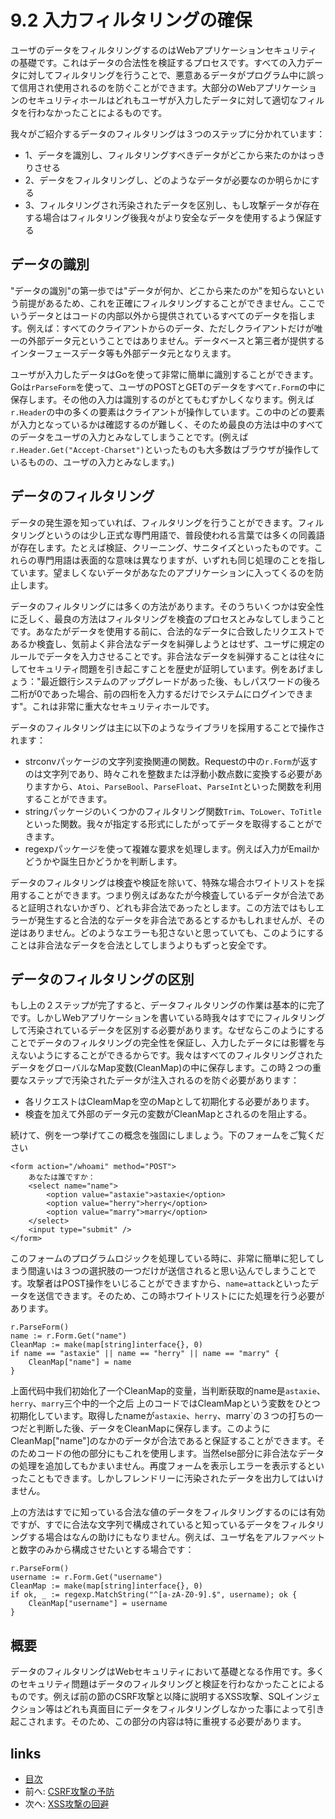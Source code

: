 # 9.2 入力フィルタリングの確保
ユーザのデータをフィルタリングするのはWebアプリケーションセキュリティの基礎です。これはデータの合法性を検証するプロセスです。すべての入力データに対してフィルタリングを行うことで、悪意あるデータがプログラム中に誤って信用され使用されるのを防ぐことができます。大部分のWebアプリケーションのセキュリティホールはどれもユーザが入力したデータに対して適切なフィルタを行わなかったことによるものです。

我々がご紹介するデータのフィルタリングは３つのステップに分かれています：

- 1、データを識別し、フィルタリングすべきデータがどこから来たのかはっきりさせる
- 2、データをフィルタリングし、どのようなデータが必要なのか明らかにする
- 3、フィルタリングされ汚染されたデータを区別し、もし攻撃データが存在する場合はフィルタリング後我々がより安全なデータを使用するよう保証する

## データの識別
"データの識別"の第一歩では"データが何か、どこから来たのか"を知らないという前提があるため、これを正確にフィルタリングすることができません。ここでいうデータとはコードの内部以外から提供されているすべてのデータを指します。例えば：すべてのクライアントからのデータ、ただしクライアントだけが唯一の外部データ元ということではありません。データベースと第三者が提供するインターフェースデータ等も外部データ元となりえます。

ユーザが入力したデータはGoを使って非常に簡単に識別することができます。Goは`rParseForm`を使って、ユーザのPOSTとGETのデータをすべて`r.Form`の中に保存します。その他の入力は識別するのがとてもむずかしくなります。例えば`r.Header`の中の多くの要素はクライアントが操作しています。この中のどの要素が入力となっているかは確認するのが難しく、そのため最良の方法は中のすべてのデータをユーザの入力とみなしてしまうことです。(例えば`r.Header.Get("Accept-Charset")`といったものも大多数はブラウザが操作しているものの、ユーザの入力とみなします。)

## データのフィルタリング
データの発生源を知っていれば、フィルタリングを行うことができます。フィルタリングというのは少し正式な専門用語で、普段使われる言葉では多くの同義語が存在します。たとえば検証、クリーニング、サニタイズといったものです。これらの専門用語は表面的な意味は異なりますが、いずれも同じ処理のことを指しています。望ましくないデータがあなたのアプリケーションに入ってくるのを防止します。

データのフィルタリングには多くの方法があります。そのうちいくつかは安全性に乏しく、最良の方法はフィルタリングを検査のプロセスとみなしてしまうことです。あなたがデータを使用する前に、合法的なデータに合致したリクエストであるか検査し、気前よく非合法なデータを糾弾しようとはせず、ユーザに規定のルールでデータを入力させることです。非合法なデータを糾弾することは往々にしてセキュリティ問題を引き起こすことを歴史が証明しています。例をあげましょう："最近銀行システムのアップグレードがあった後、もしパスワードの後ろ二桁が0であった場合、前の四桁を入力するだけでシステムにログインできます"。これは非常に重大なセキュリティホールです。

データのフィルタリングは主に以下のようなライブラリを採用することで操作されます：

- strconvパッケージの文字列変換関連の関数。Requestの中の`r.Form`が返すのは文字列であり、時々これを整数または浮動小数点数に変換する必要がありますから、`Atoi`、`ParseBool`、`ParseFloat`、`ParseInt`といった関数を利用することができます。
- stringパッケージのいくつかのフィルタリング関数`Trim`、`ToLower`、`ToTitle`といった関数。我々が指定する形式にしたがってデータを取得することができます。
- regexpパッケージを使って複雑な要求を処理します。例えば入力がEmailかどうかや誕生日かどうかを判断します。

データのフィルタリングは検査や検証を除いて、特殊な場合ホワイトリストを採用することができます。つまり例えばあなたが今検査しているデータが合法であると証明されないかぎり、どれも非合法であったとします。この方法ではもしエラーが発生すると合法的なデータを非合法であるとするかもしれませんが、その逆はありません。どのようなエラーも犯さないと思っていても、このようにすることは非合法なデータを合法としてしまうよりもずっと安全です。

## データのフィルタリングの区別
もし上の２ステップが完了すると、データフィルタリングの作業は基本的に完了です。しかしWebアプリケーションを書いている時我々はすでにフィルタリングして汚染されているデータを区別する必要があります。なぜならこのようにすることでデータのフィルタリングの完全性を保証し、入力したデータには影響を与えないようにすることができるからです。我々はすべてのフィルタリングされたデータをグローバルなMap変数(CleanMap)の中に保存します。この時２つの重要なステップで汚染されたデータが注入されるのを防ぐ必要があります：
- 各リクエストはCleamMapを空のMapとして初期化する必要があります。
- 検査を加えて外部のデータ元の変数がCleanMapとされるのを阻止する。

続けて、例を一つ挙げてこの概念を強固にしましょう。下のフォームをご覧ください

	<form action="/whoami" method="POST">
		あなたは誰ですか：
		<select name="name">
			<option value="astaxie">astaxie</option>
			<option value="herry">herry</option>
			<option value="marry">marry</option>
		</select>
		<input type="submit" />
	</form>

このフォームのプログラムロジックを処理している時に、非常に簡単に犯してしまう間違いは３つの選択肢の一つだけが送信されると思い込んでしまうことです。攻撃者はPOST操作をいじることができますから、`name=attack`といったデータを送信できます。そのため、この時ホワイトリストににた処理を行う必要があります。

	r.ParseForm()
	name := r.Form.Get("name")
	CleanMap := make(map[string]interface{}, 0)
	if name == "astaxie" || name == "herry" || name == "marry" {
		CleanMap["name"] = name
	}

上面代码中我们初始化了一个CleanMap的变量，当判断获取的name是`astaxie`、`herry`、`marry`三个中的一个之后
上のコードではCleamMapという変数をひとつ初期化しています。取得したnameが`astaxie`、`herry`、marry`の３つの打ちの一つだと判断した後、データをCleanMapに保存します。このようにCleanMap["name"]のなかのデータが合法であると保証することができます。そのためコードの他の部分にもこれを使用します。当然else部分に非合法なデータの処理を追加してもかまいません。再度フォームを表示しエラーを表示するといったこともできます。しかしフレンドリーに汚染されたデータを出力してはいけません。

上の方法はすでに知っている合法な値のデータをフィルタリングするのには有効ですが、すでに合法な文字列で構成されていると知っているデータをフィルタリングする場合はなんの助けにもなりません。例えば、ユーザ名をアルファベットと数字のみから構成させたいとする場合です：

	r.ParseForm()
	username := r.Form.Get("username")
	CleanMap := make(map[string]interface{}, 0)
	if ok, _ := regexp.MatchString("^[a-zA-Z0-9].$", username); ok {
		CleanMap["username"] = username
	}

## 概要
データのフィルタリングはWebセキュリティにおいて基礎となる作用です。多くのセキュリティ問題はデータのフィルタリングと検証を行わなかったことによるものです。例えば前の節のCSRF攻撃と以降に説明するXSS攻撃、SQLインジェクション等はどれも真面目にデータをフィルタリングしなかった事によって引き起こされます。そのため、この部分の内容は特に重視する必要があります。

## links
   * [目次](<preface.md>)
   * 前へ: [CSRF攻撃の予防](<09.1.md>)
   * 次へ: [XSS攻撃の回避](<09.3.md>)
